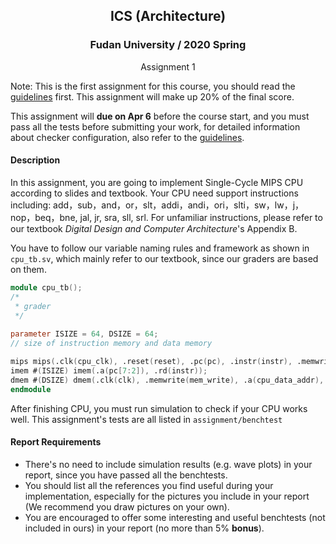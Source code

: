## <center>ICS (Architecture)</center>

### <center>Fudan University / 2020 Spring</center>

<center>Assignment 1</center>

Note: This is the first assignment for this course, you should read the [guidelines](https://github.com/SunflowerAries/ICS-Spring20-Fudan/blob/master/README.md) first. This assignment will make up 20% of the final score.

This assignment will **due on Apr 6** before the course start, and you must pass all the tests before submitting your work, for detailed information about checker configuration, also refer to the [guidelines](https://github.com/SunflowerAries/ICS-Spring20-Fudan/blob/master/README.md#checker-configuration).

#### Description

In this assignment, you are going to implement Single-Cycle MIPS CPU according to slides and textbook. Your CPU need support instructions including: add，sub，and，or，slt，addi，andi，ori，slti，sw，lw，j，nop，beq，bne, jal, jr, sra, sll, srl. For unfamiliar instructions, please refer to our textbook *Digital Design and Computer Architecture*'s Appendix B.

You have to follow our variable naming rules and framework as shown in `cpu_tb.sv`, which mainly refer to our textbook, since our graders are based on them.

```verilog
module cpu_tb();
/*
 * grader
 */
    
parameter ISIZE = 64, DSIZE = 64;
// size of instruction memory and data memory

mips mips(.clk(cpu_clk), .reset(reset), .pc(pc), .instr(instr), .memwrite(cpu_mem_write), .aluout(cpu_data_addr), .writedata(write_data), .readdata(read_data));
imem #(ISIZE) imem(.a(pc[7:2]), .rd(instr));
dmem #(DSIZE) dmem(.clk(clk), .memwrite(mem_write), .a(cpu_data_addr), .writedata(write_data), .rd(read_data));
endmodule
```

After finishing CPU, you must run simulation to check if your CPU works well. This assignment's tests are all listed in `assignment/benchtest`

#### Report Requirements

- There's no need to include simulation results (e.g. wave plots) in your report, since you have passed all the benchtests.
- You should list all the references you find useful during your implementation, especially for the pictures you include in your report (We recommend you draw pictures on your own).
- You are encouraged to offer some interesting and useful benchtests (not included in ours) in your report (no more than 5% **bonus**).
